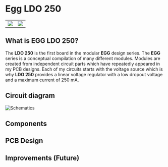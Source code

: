 # Egg LDO 250

<table>
  <tr>
    <td><img src="https://github.com/Plaenkler/Egg-LDO-250/assets/60503970/a7d48426-4776-4cf5-9b1a-45629d2fef65"></td>
    <td><img src="https://github.com/Plaenkler/Egg-LDO-250/assets/60503970/23c0ae09-3598-4020-afbe-7c477d423a52"></td>
  </tr>
</table>

## What is EGG LDO 250?

The **LDO 250** is the first board in the modular **EGG** design series. The **EGG** series is a conceptual compilation of many different modules.
Modules are created from independent circuit parts which have repeatedly appeared in my PCB designs.
Each of my circuits starts with the voltage source which is why **LDO 250** provides a linear voltage regulator with a low dropout voltage and a maximum current of 250 mA.

## Circuit diagram

![Schematics](https://github.com/Plaenkler/Egg-LDO-250/assets/60503970/173a8fb0-ef9d-49eb-bfcc-f49e78807d77)

## Components

## PCB Design

## Improvements (Future)

